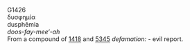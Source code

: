 <body>
  <p>G1426<br>  δυσφημία  <br> dusphēmia  <br><i>doos-fay-mee‘-ah </i><br>From a compound of <a href="g1418.htm">1418</a> and <a href="g5345.htm">5345</a>  <i>defamation:</i> - evil report.<br></p>
 </body>